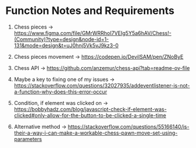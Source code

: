# Function Notes and Requirements
1. Chess pieces -> https://www.figma.com/file/GMrWRRhoI7VEIg5Y5a6hAV/Chess!-(Community)?type=design&node-id=1-131&mode=design&t=uJ0hnj5Vk5vJ9kz3-0

2. Chess pieces movement -> https://codepen.io/DevilSAM/pen/ZNoByE

3. Chess API -> https://github.com/anzemur/chess-api?tab=readme-ov-file

4. Maybe a key to fixing one of my issues -> https://stackoverflow.com/questions/32027935/addeventlistener-is-not-a-function-why-does-this-error-occur

5. Condition, if element was clicked on -> https://bobbyhadz.com/blog/javascript-check-if-element-was-clicked#only-allow-for-the-button-to-be-clicked-a-single-time

6. Alternative method -> https://stackoverflow.com/questions/55166140/is-their-a-way-i-can-make-a-workable-chess-pawn-move-set-using-parameters